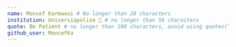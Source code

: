 ```yaml
---
name: Moncef Karmaoui # No longer than 28 characters
institution: Universiapolise 🚩 # no longer than 58 characters
quote: Be Patient # no longer than 100 characters, avoid using quotes(") to guarantee the format remains the same.
github_user: MoncefKa
---
```

